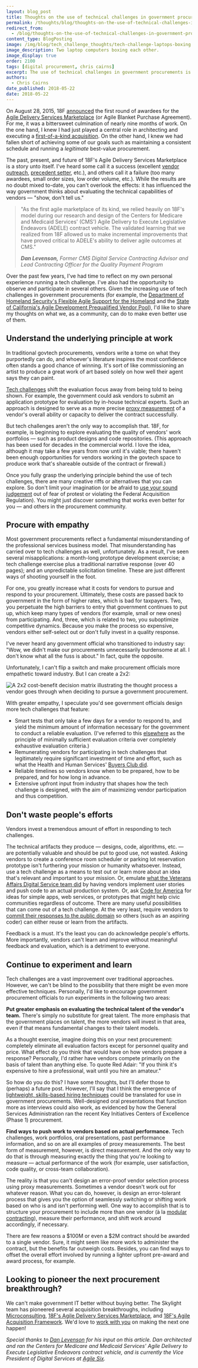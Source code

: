 ```yaml
---
layout: blog_post
title: Thoughts on the use of technical challenges in government procurements
permalink: /thoughts/blog/thoughts-on-the-use-of-technical-challenges-in-government-procurements/
redirect_from:
  - /blog/thoughts-on-the-use-of-technical-challenges-in-government-procurements/
content_type: BlogPosting
image: /img/blog/tech_challenge_thoughts/tech-challenge-laptops-boxing.png
image_description: Two laptop computers boxing each other.
image_display: true
order: 2100
tags: [digital procurement, chris cairns]
excerpt: The use of technical challenges in government procurements is on the rise. Here are some thoughts on what acquisition professionals can do to make even better use of them.
authors:
  - Chris Cairns
date_published: 2018-05-22
date: 2018-05-22
---
```


On August 28, 2015, 18F [announced](https://18f.gsa.gov/2015/08/28/announcing-the-agile-BPA-awards/) the first round of awardees for the [Agile Delivery Services Marketplace](https://18f.gsa.gov/2015/01/08/creating-a-federal-marketplace-for-agile-delivery-services/) (or Agile Blanket Purchase Agreement). For me, it was a bittersweet culmination of nearly nine months of work. On the one hand, I knew I had just played a central role in architecting and executing a [first-of-a-kind acquisition](/work/experience/agile-delivery-services-marketplace/). On the other hand, I knew we had fallen short of achieving some of our goals such as maintaining a consistent schedule and running a *legitimate* best-value procurement.

The past, present, and future of 18F's Agile Delivery Services Marketplace is a story unto itself. I've heard some call it a success (excellent [vendor outreach](https://18f.gsa.gov/2015/02/12/highlights-from-the-agile-delivery-services-industry-day-events/), [precedent setter](https://hackernoon.com/guidelines-for-agile-challenge-based-procurement-4531ff335422), etc.), and others call it a failure (too many awardees, small order sizes, low order volume, etc.). While the results are no doubt mixed to-date, you can't overlook the effects: it has influenced the way government thinks about evaluating the technical capabilities of vendors &mdash; "show, don't tell us."

<blockquote>
<p>"As the first agile marketplace of its kind, we relied heavily on 18F's model during our research and design of the Centers for Medicare and Medicaid Services' (CMS') Agile Delivery to Execute Legislative Endeavors (ADELE) contract vehicle. The validated learning that we realized from 18F allowed us to make incremental improvements that have proved critical to ADELE's ability to deliver agile outcomes at CMS."</p>
<cite><strong>Dan Levenson,</strong> Former CMS Digital Service Contracting Advisor and Lead Contracting Officer for the Quality Payment Program</cite>
</blockquote>

 Over the past few years, I've had time to reflect on my own personal experience running a tech challenge. I've also had the opportunity to observe and participate in several others. Given the increasing use of tech challenges in government procurements (for example, the [Department of Homeland Security's Flexible Agile Support for the Homeland](https://medium.com/@EricHysen/lessons-learned-from-the-governments-biggest-attempt-to-fix-tech-procurement-bd2265421211) and the [State of California's Agile Development Prequalified Vendor Pool](https://github.com/CDTProcurement/adpq)), I'd like to share my thoughts on what we, as a community, can do to make even better use of them.

## Understand the underlying principle at work

In traditional govtech procurements, vendors write a tome on what they purportedly can do, and whoever's literature inspires the most confidence often stands a good chance of winning. It's sort of like commissioning an artist to produce a great work of art based solely on how well their agent says they can paint.

[Tech challenges](https://pov.stsiinc.com/patterns-for-crafting-technical-challenges-57f151f5de97) shift the evaluation focus away from being told to being shown. For example, the government could ask vendors to submit an application prototype for evaluation by in-house technical experts. Such an approach is designed to serve as a more precise [proxy measurement](https://govex.jhu.edu/wiki/proxy-measure/) of a vendor's overall ability or capacity to deliver the contract successfully.

But tech challenges aren't the only way to accomplish that. 18F, for example, is beginning to explore evaluating the quality of vendors' work portfolios &mdash; such as product designs and code repositories. (This approach has been used for decades in the commercial world. I love the idea, although it may take a few years from now until it's viable; there haven't been enough opportunities for vendors working in the govtech space to produce work that's shareable outside of the contract or firewall.)

Once you fully grasp the underlying principle behind the use of tech challenges, there are many creative riffs or alternatives that you can explore. So don't limit your imagination (or be afraid to [use your sound judgement](https://www.law.cornell.edu/cfr/text/48/1.102) out of fear of protest or violating the Federal Acquisition Regulation). You might just discover something that works even better for you &mdash; and others in the procurement community.

## Procure with empathy

Most government procurements reflect a fundamental misunderstanding of the professional services business model. That misunderstanding has carried over to tech challenges as well, unfortunately. As a result, I've seen several misapplications: a month-long prototype development exercise; a tech challenge exercise plus a traditional narrative response (over 40 pages); and an unpredictable solicitation timeline. These are just different ways of shooting yourself in the foot.

For one, you greatly increase what it costs for vendors to pursue and respond to your procurement. Ultimately, these costs are passed back to government in the form of higher rates, which is bad for taxpayers. Two, you perpetuate the high barriers to entry that government continues to put up, which keep many types of vendors (for example, small or new ones) from participating. And, three, which is related to two, you suboptimize competitive dynamics. Because you make the process so expensive, vendors either self-select out or don't fully invest in a quality response.

I've never heard any government official who transitioned to industry say: "Wow, we didn't make our procurements unnecessarily burdensome at all. I don't know what all the fuss is about." In fact, quite the opposite.

Unfortunately, I can't flip a switch and make procurement officials more empathetic toward industry. But I can create a 2x2:

![A 2x2 cost-benefit decision matrix illustrating the thought process a vendor goes through when deciding to pursue a government procurement.](/img/blog/tech_challenge_thoughts/vendor-procurement-pursuit-cost-benefit-decision-matrix.png)

With greater empathy, I speculate you'd see government officials design more tech challenges that feature:

* Smart tests that only take a few days for a vendor to respond to, and yield the minimum amount of information necessary for the government to conduct a reliable evaluation. (I've referred to this [elsewhere](https://18f.gsa.gov/2015/11/18/the-current-future-of-18f-marketplaces/) as the principle of minimally sufficient evaluation criteria over completely exhaustive evaluation criteria.)
* Remunerating vendors for participating in tech challenges that legitimately require significant investment of time and effort, such as what the Health and Human Services' [Buyers Club did](https://www.slideshare.net/slideshow/embed_code/key/vwnYKHwhR4xTnv).
* Reliable timelines so vendors know when to be prepared, how to be prepared, and for how long in advance.
* Extensive upfront input from industry that shapes how the tech challenge is designed, with the aim of maximizing vendor participation and thus competition.

## Don't waste people's efforts

Vendors invest a tremendous amount of effort in responding to tech challenges.

The technical artifacts they produce &mdash; designs, code, algorithms, etc. &mdash; are potentially valuable and should be put to good use, not wasted. Asking vendors to create a conference room scheduler or parking lot reservation prototype isn't furthering your mission or humanity whatsoever. Instead, use a tech challenge as a means to test out or learn more about an idea that's relevant and important to your mission. Or, emulate [what the Veterans Affairs Digital Service team did](https://blog.navapbc.com/inside-the-vas-72-hour-coding-exercise-20067dd7f9b) by having vendors implement user stories and push code to an actual production system. Or, ask [Code for America](https://www.codeforamerica.org/) for ideas for simple apps, web services, or prototypes that might help civic communities regardless of outcome. There are many useful possibilities that can come out of a tech challenge. At the very least, require vendors to [commit their responses to the public domain](/blog/public-domain-procurement/) so others (such as an aspiring coder) can either reuse or learn from the artifacts.

Feedback is a must. It's the least you can do acknowledge people's efforts. More importantly, vendors can't learn and improve without meaningful feedback and evaluation, which is a detriment to everyone.

## Continue to experiment and learn

Tech challenges are a vast improvement over traditional approaches. However, we can't be blind to the possibility that there might be even more effective techniques. Personally, I'd like to encourage government procurement officials to run experiments in the following two areas:

**Put greater emphasis on evaluating the technical talent of the vendor's team.** There's simply no substitute for great talent. The more emphasis that the government places on talent, the more vendors will invest in that area, even if that means fundamental changes to their talent models.

As a thought exercise, imagine doing this on your next procurement: completely eliminate all evaluation factors except for personnel quality and price. What effect do you think that would have on how vendors prepare a response? Personally, I'd rather have vendors compete primarily on the basis of talent than anything else. To quote Red Adair: "If you think it's expensive to hire a professional, wait until you hire an amateur."

So how do you do this? I have some thoughts, but I'll defer those to (perhaps) a future post. However, I'll say that I think the emergence of [lightweight, skills-based hiring techniques](https://en.wikipedia.org/wiki/Skills-Based_Hiring) could be translated for use in government procurements. Well-designed oral presentations that function more as interviews could also work, as evidenced by how the General Services Administration ran the recent Key Initiatives Centers of Excellence (Phase 1) procurement.

**Find ways to push work to vendors based on actual performance.** Tech challenges, work portfolios, oral presentations, past performance information, and so on are all examples of proxy measurements. The best form of measurement, however, is direct measurement. And the only way to do that is through measuring exactly the thing that you're looking to measure &mdash; actual performance of the work (for example, user satisfaction, code quality, or cross-team collaboration).

The reality is that you can't design an error-proof vendor selection process using proxy measurements. Sometimes a vendor doesn't work out for whatever reason. What you can do, however, is design an error-tolerant process that gives you the option of seamlessly switching or shifting work based on who is and isn't performing well. One way to accomplish that is to structure your procurement to include more than one vendor (à la [modular contracting](https://modularcontracting.18f.gov/)), measure their performance, and shift work around accordingly, if necessary.

There are few reasons a $100M or even a $2M contract should be awarded to a single vendor. Sure, it might seem like more work to administer the contract, but the benefits far outweigh costs. Besides, you can find ways to offset the overall effort involved by running a lighter upfront pre-award and award process, for example.

## Looking to pioneer the next procurement breakthrough?

We can't make government IT better without buying better. The Skylight team has pioneered several acquisition breakthroughs, including [Microconsulting](/blog/supplement-your-team-with-specific-digital-expertise-through-our-microconsulting-services/), [18F's Agile Delivery Services Marketplace](/work/experience/agile-delivery-services-marketplace/), and [18F's Agile Acquisition Framework](/work/experience/agile-acquisition-framework/). We'd love to [work with you](/connect/contact/) on making the next one happen!

*Special thanks to [Dan Levenson](https://www.linkedin.com/in/dan-levenson/) for his input on this article. Dan architected and ran the Centers for Medicare and Medicaid Services' Agile Delivery to Execute Legislative Endeavors contract vehicle, and is currently the Vice President of Digital Services at [Agile Six](https://agile6.com/).*

